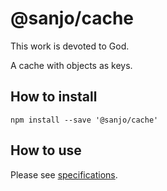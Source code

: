 # @sanjo/cache

This work is devoted to God.

A cache with objects as keys.

## How to install

```
npm install --save '@sanjo/cache'
```

## How to use

Please see [specifications](./src/Cache.spec.ts).
